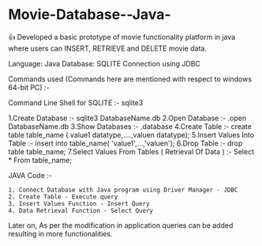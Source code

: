 # Movie-Database--Java-

👍 Developed a basic prototype of movie functionality platform in java where users can INSERT, RETRIEVE and DELETE movie data.

Language: Java
Database: SQLITE
Connection using JDBC

Commands used (Commands here are mentioned with respect to windows 64-bit PC) :-

  Command Line Shell for SQLITE :- sqlite3

  1.Create Database :- sqlite3 DatabaseName.db
  2.Open Database :- .open DatabaseName.db
  3.Show Databases :- .database
  4.Create Table :- create table table_name ( value1 datatype,....,valuen datatype);
  5.Insert Values Into Table :- insert into table_name( 'value1',...,'valuen');
  6.Drop Table :- drop table table_name;
  7.Select Values From Tables ( Retrieval Of Data ) :- Select * From table_name;


 JAVA Code :-
   
    1. Connect Database with Java program using Driver Manager - JDBC
    2. Create Table - Execute query 
    3. Insert Values Function - Insert Query
    4. Data Retrieval Function - Select Query
    
Later on, As per the modification in application queries can be added resulting in more functionalities.

